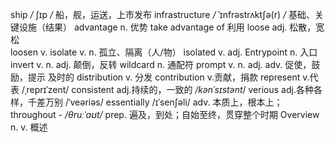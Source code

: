 ship                             _/_  ʃɪp _/_  船，舰，运送，上市发布
infrastructure                _/_ ˈɪnfrəstrʌktʃə(r) _/_   基础、关键设施（结果）
advantage                 n.   优势
take advantage of     利用
loose                           adj.   松散，宽松                  
loosen                          v.
isolate                          v.     n.            孤立、隔离（人/物）
isolated                        v.     adj.
Entrypoint                    n.     入口
invert                            v.    n.   adj. 颠倒，反转
wildcard                       n.    通配符
prompt                         v.   n.   adj.   adv.           促使，鼓励，提示       及时的
distribution                  v. 分发
contribution                 v.贡献，捐款
represent                      v.代表       /ˌreprɪˈzent/
consistent                     adj.持续的，一致的         _/kənˈsɪstənt_/
verious                          adj.各种各样，千差万别      /ˈveəriəs/
essentially                      /ɪˈsenʃəli/   adv. 本质上，根本上；
throughout                  - _/_θruːˈaʊt_/_        prep. 遍及，到处；自始至终，贯穿整个时期
Overview                      n. v.                            概述